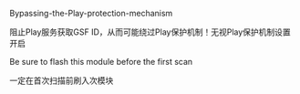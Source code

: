 Bypassing-the-Play-protection-mechanism

阻止Play服务获取GSF ID，从而可能绕过Play保护机制！无视Play保护机制设置开启

Be sure to flash this module before the first scan

一定在首次扫描前刷入次模块
